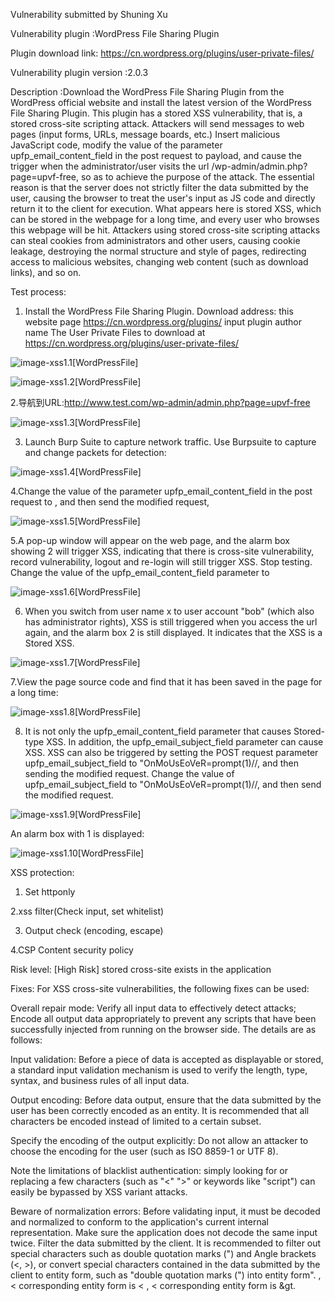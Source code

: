 Vulnerability submitted by Shuning Xu

Vulnerability plugin :WordPress File Sharing Plugin

Plugin download link: https://cn.wordpress.org/plugins/user-private-files/

Vulnerability plugin version :2.0.3

Description :Download the WordPress File Sharing Plugin from the WordPress official website and install the latest version of the WordPress File Sharing Plugin. This plugin has a stored XSS vulnerability, that is, a stored cross-site scripting attack. Attackers will send messages to web pages (input forms, URLs, message boards, etc.) Insert malicious JavaScript code, modify the value of the parameter upfp_email_content_field in the post request to payload, and cause the trigger when the administrator/user visits the url /wp-admin/admin.php?page=upvf-free, so as to achieve the purpose of the attack. The essential reason is that the server does not strictly filter the data submitted by the user, causing the browser to treat the user's input as JS code and directly return it to the client for execution. What appears here is stored XSS, which can be stored in the webpage for a long time, and every user who browses this webpage will be hit. Attackers using stored cross-site scripting attacks can steal cookies from administrators and other users, causing cookie leakage, destroying the normal structure and style of pages, redirecting access to malicious websites, changing web content (such as download links), and so on.

Test process:

1. Install the WordPress File Sharing Plugin.
Download address: this website page https://cn.wordpress.org/plugins/ input plugin author name
The User Private Files to download at https://cn.wordpress.org/plugins/user-private-files/

![image-xss1.1[WordPressFile]](images/xss1.1[WordPressFile].png)

![image-xss1.2[WordPressFile]](images/xss1.2[WordPressFile].png)

2.导航到URL:http://www.test.com/wp-admin/admin.php?page=upvf-free

![image-xss1.3[WordPressFile]](images/xss1.3[WordPressFile].png)

3. Launch Burp Suite to capture network traffic. Use Burpsuite to capture and change packets for detection:

![image-xss1.4[WordPressFile]](images/xss1.4[WordPressFile].png)

4.Change the value of the parameter upfp_email_content_field in the post request to </TeXtArEa><sCrIpT>alert(2)</ScRiPt>, and then send the modified request,


![image-xss1.5[WordPressFile]](images/xss1.5[WordPressFile].png)

5.A pop-up window will appear on the web page, and the alarm box showing 2 will trigger XSS, indicating that there is cross-site vulnerability, record vulnerability, logout and re-login will still trigger XSS. Stop testing.
Change the value of the upfp_email_content_field parameter to </TeXtArEa><sCrIpT>alert(2)</ScRiPt>

![image-xss1.6[WordPressFile]](images/xss1.6[WordPressFile].png)

6. When you switch from user name x to user account "bob" (which also has administrator rights), XSS is still triggered when you access the url again, and the alarm box 2 is still displayed. It indicates that the XSS is a Stored XSS.

![image-xss1.7[WordPressFile]](images/xss1.7[WordPressFile].png)

7.View the page source code and find that it has been saved in the page for a long time:

![image-xss1.8[WordPressFile]](images/xss1.8[WordPressFile].png)

8. It is not only the upfp_email_content_field parameter that causes Stored-type XSS. In addition, the upfp_email_subject_field parameter can cause XSS. XSS can also be triggered by setting the POST request parameter upfp_email_subject_field to "OnMoUsEoVeR=prompt(1)//, and then sending the modified request.
Change the value of upfp_email_subject_field to "OnMoUsEoVeR=prompt(1)//, and then send the modified request.

![image-xss1.9[WordPressFile]](images/xss1.9[WordPressFile].png)

An alarm box with 1 is displayed:

![image-xss1.10[WordPressFile]](images/xss1.10[WordPressFile].png)

XSS protection:

1. Set httponly

2.xss filter(Check input, set whitelist)

3. Output check (encoding, escape)

4.CSP Content security policy

Risk level: [High Risk] stored cross-site exists in the application

Fixes: For XSS cross-site vulnerabilities, the following fixes can be used:

Overall repair mode: Verify all input data to effectively detect attacks; Encode all output data appropriately to prevent any scripts that have been successfully injected from running on the browser side. The details are as follows:

Input validation: Before a piece of data is accepted as displayable or stored, a standard input validation mechanism is used to verify the length, type, syntax, and business rules of all input data.

Output encoding: Before data output, ensure that the data submitted by the user has been correctly encoded as an entity. It is recommended that all characters be encoded instead of limited to a certain subset.

Specify the encoding of the output explicitly: Do not allow an attacker to choose the encoding for the user (such as ISO 8859-1 or UTF 8).

Note the limitations of blacklist authentication: simply looking for or replacing a few characters (such as "<" ">" or keywords like "script") can easily be bypassed by XSS variant attacks.

Beware of normalization errors: Before validating input, it must be decoded and normalized to conform to the application's current internal representation. Make sure the application does not decode the same input twice. Filter the data submitted by the client. It is recommended to filter out special characters such as double quotation marks (") and Angle brackets (<, >), or convert special characters contained in the data submitted by the client to entity form, such as "double quotation marks (") into entity form". , < corresponding entity form is &lt; , < corresponding entity form is &gt.
